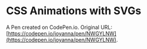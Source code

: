 # CSS Animations with SVGs

A Pen created on CodePen.io. Original URL: [https://codepen.io/joyanna/pen/NWGYLNW](https://codepen.io/joyanna/pen/NWGYLNW).

